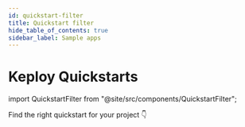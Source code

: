```yaml
---
id: quickstart-filter
title: Quickstart filter
hide_table_of_contents: true
sidebar_label: Sample apps
---
```


# Keploy Quickstarts

import QuickstartFilter from "@site/src/components/QuickstartFilter";


Find the right quickstart for your project 👇

<QuickstartFilter />
